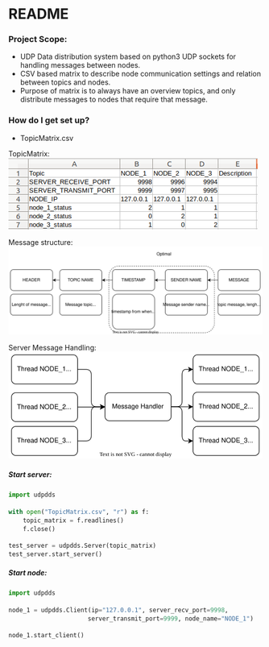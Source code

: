 # README #

### Project Scope: ###

* UDP Data distribution system based on python3 UDP sockets for handling messages between nodes.
* CSV based matrix to describe node communication settings and relation between topics and nodes.
* Purpose of matrix is to always have an overview topics, and only distribute messages to nodes that require that message.


### How do I get set up? ###

* TopicMatrix.csv




TopicMatrix:\
![TopicMatrix](docs/img/TopicMatrix.png)



Message structure:
![message structure](docs/img/Server-MessageStructure.drawio.svg)



Server Message Handling:\
![message handler](docs/img/Server-Message_Handler.drawio.svg)


##### Start server:
```python
import udpdds

with open("TopicMatrix.csv", "r") as f:
    topic_matrix = f.readlines()
    f.close()

test_server = udpdds.Server(topic_matrix)
test_server.start_server()

```

##### Start node:
```python
import udpdds

node_1 = udpdds.Client(ip="127.0.0.1", server_recv_port=9998,
                      server_transmit_port=9999, node_name="NODE_1")

node_1.start_client()

```
